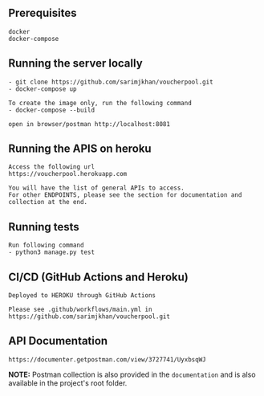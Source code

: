 ## Prerequisites

```
docker
docker-compose
```

## Running the server locally

```
- git clone https://github.com/sarimjkhan/voucherpool.git
- docker-compose up

To create the image only, run the following command
- docker-compose --build

open in browser/postman http://localhost:8081
```

## Running the APIS on heroku

```
Access the following url
https://voucherpool.herokuapp.com

You will have the list of general APIs to access.
For other ENDPOINTS, please see the section for documentation and collection at the end.
```

## Running tests

```
Run following command
- python3 manage.py test
```

## CI/CD (GitHub Actions and Heroku)

```
Deployed to HEROKU through GitHub Actions

Please see .github/workflows/main.yml in https://github.com/sarimjkhan/voucherpool.git
```

## API Documentation

```
https://documenter.getpostman.com/view/3727741/UyxbsqWJ
```

**NOTE:** Postman collection is also provided in the `documentation` and is also available in the project's root folder.
